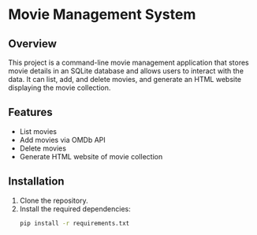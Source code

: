 # Movie Management System

## Overview
This project is a command-line movie management application that stores movie details in an SQLite database and allows users to interact with the data. It can list, add, and delete movies, and generate an HTML website displaying the movie collection.

## Features
- List movies
- Add movies via OMDb API
- Delete movies
- Generate HTML website of movie collection

## Installation

1. Clone the repository.
2. Install the required dependencies:
   ```bash
   pip install -r requirements.txt
